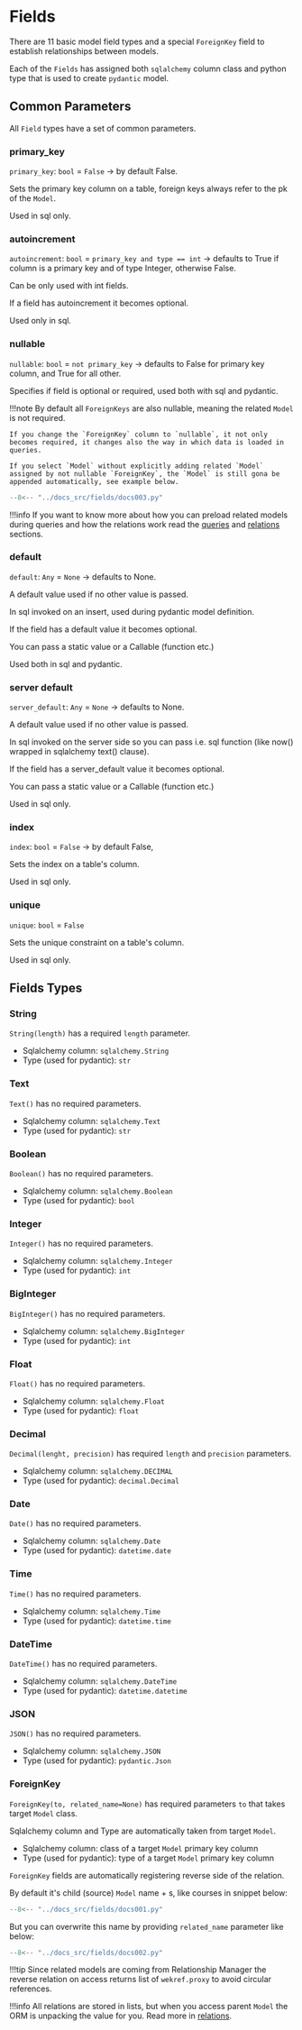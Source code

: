 # Fields


There are 11 basic model field types and a special `ForeignKey` field to establish relationships between models.

Each of the `Fields` has assigned both `sqlalchemy` column class and python type that is used to create `pydantic` model.


## Common Parameters

All `Field` types have a set of common parameters.

### primary_key

`primary_key`: `bool` = `False` -> by default False.

Sets the primary key column on a table, foreign keys always refer to the pk of the `Model`.

Used in sql only.

### autoincrement

`autoincrement`: `bool` = `primary_key and type == int` -> defaults to True if column is a primary key and of type Integer, otherwise False.

Can be only used with int fields.

If a field has autoincrement it becomes optional.

Used only in sql.

### nullable

`nullable`: `bool` = `not primary_key` -> defaults to False for primary key column, and True for all other. 

Specifies if field is optional or required, used both with sql and pydantic.

!!!note
    By default all `ForeignKeys` are also nullable, meaning the related `Model` is not required.
    
    If you change the `ForeignKey` column to `nullable`, it not only becomes required, it changes also the way in which data is loaded in queries.
    
    If you select `Model` without explicitly adding related `Model` assigned by not nullable `ForeignKey`, the `Model` is still gona be appended automatically, see example below.

```Python hl_lines="24 32 33 34 35 37 38 39 40 41"
--8<-- "../docs_src/fields/docs003.py"
```

!!!info
    If you want to know more about how you can preload related models during queries and how the relations work read the [queries][queries] and [relations][relations] sections. 


### default

`default`: `Any` = `None` -> defaults to None. 

A default value used if no other value is passed.

In sql invoked on an insert, used during pydantic model definition.

If the field has a default value it becomes optional.

You can pass a static value or a Callable (function etc.)

Used both in sql and pydantic.

### server default

`server_default`: `Any` = `None`  -> defaults to None. 

A default value used if no other value is passed.

In sql invoked on the server side so you can pass i.e. sql function (like now() wrapped in sqlalchemy text() clause).

If the field has a server_default value it becomes optional.

You can pass a static value or a Callable (function etc.)

Used in sql only.
 
### index

`index`: `bool` = `False` -> by default False, 

Sets the index on a table's column.

Used in sql only.

### unique

`unique`: `bool` = `False` 

Sets the unique constraint on a table's column.

Used in sql only.

## Fields Types

### String

`String(length)` has a required `length` parameter.  

* Sqlalchemy column: `sqlalchemy.String`  
* Type (used for pydantic): `str` 

### Text

`Text()` has no required parameters.  

* Sqlalchemy column: `sqlalchemy.Text`  
* Type (used for pydantic): `str` 

### Boolean

`Boolean()` has no required parameters.  

* Sqlalchemy column: `sqlalchemy.Boolean`  
* Type (used for pydantic): `bool` 

### Integer

`Integer()` has no required parameters.  

* Sqlalchemy column: `sqlalchemy.Integer`  
* Type (used for pydantic): `int` 

### BigInteger

`BigInteger()` has no required parameters.  

* Sqlalchemy column: `sqlalchemy.BigInteger`  
* Type (used for pydantic): `int` 

### Float

`Float()` has no required parameters.  

* Sqlalchemy column: `sqlalchemy.Float`  
* Type (used for pydantic): `float` 

### Decimal

`Decimal(lenght, precision)` has required `length` and `precision` parameters.  

* Sqlalchemy column: `sqlalchemy.DECIMAL`  
* Type (used for pydantic): `decimal.Decimal` 

### Date

`Date()` has no required parameters.  

* Sqlalchemy column: `sqlalchemy.Date`  
* Type (used for pydantic): `datetime.date` 

### Time

`Time()` has no required parameters.  

* Sqlalchemy column: `sqlalchemy.Time`  
* Type (used for pydantic): `datetime.time` 

### DateTime

`DateTime()` has no required parameters.  

* Sqlalchemy column: `sqlalchemy.DateTime`  
* Type (used for pydantic): `datetime.datetime` 

### JSON

`JSON()` has no required parameters.  

* Sqlalchemy column: `sqlalchemy.JSON`  
* Type (used for pydantic): `pydantic.Json` 

### ForeignKey

`ForeignKey(to, related_name=None)` has required parameters `to` that takes target `Model` class.  

Sqlalchemy column and Type are automatically taken from target `Model`.

* Sqlalchemy column: class of a target `Model` primary key column  
* Type (used for pydantic): type of a target `Model` primary key column 

`ForeignKey` fields are automatically registering reverse side of the relation.

By default it's child (source) `Model` name + s, like courses in snippet below: 

```Python hl_lines="25 31"
--8<-- "../docs_src/fields/docs001.py"
```

But you can overwrite this name by providing `related_name` parameter like below:

```Python hl_lines="25 30"
--8<-- "../docs_src/fields/docs002.py"
```

!!!tip
    Since related models are coming from Relationship Manager the reverse relation on access returns list of `wekref.proxy` to avoid circular references.

!!!info
    All relations are stored in lists, but when you access parent `Model` the ORM is unpacking the value for you. 
    Read more in [relations][relations].

[relations]: ./relations.md
[queries]: ./queries.md